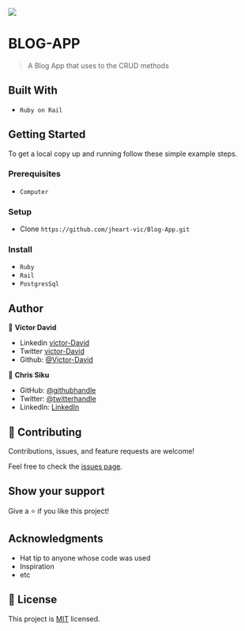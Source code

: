 ![](https://img.shields.io/badge/BLOGAPP-pinkred)

# BLOG-APP

> A Blog App that uses to the CRUD methods


## Built With

- `Ruby on Rail`

## Getting Started

To get a local copy up and running follow these simple example steps.

### Prerequisites
- `Computer`
### Setup
- Clone  `https://github.com/jheart-vic/Blog-App.git`
### Install
- `Ruby`
- `Rail`
- `PostgresSql`

## Author

👤 **Victor David**


- Linkedin [victor-David](linkedin.com/in/victor-chiemerie-302a97230)
- Twitter [victor-David](https://twitter.com/Victorjheart)
- Github: [@Victor-David](https://github.com/jheart-vic)

👤 **Chris Siku**

- GitHub: [@githubhandle](https://github.com/Chrissiku)
- Twitter: [@twitterhandle](https://twitter.com/christian_siku)
- LinkedIn: [LinkedIn](https://www.linkedin.com/in/christian-siku/)

## 🤝 Contributing

Contributions, issues, and feature requests are welcome!

Feel free to check the [issues page](../../issues/).

## Show your support

Give a ⭐️ if you like this project!

## Acknowledgments

- Hat tip to anyone whose code was used
- Inspiration
- etc

## 📝 License

This project is [MIT](./MIT.md) licensed.
